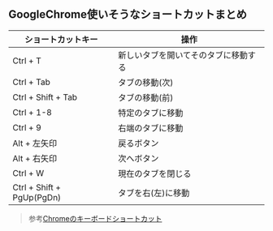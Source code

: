 ## GoogleChrome使いそうなショートカットまとめ

ショートカットキー | 操作
-- | --
Ctrl + T | 新しいタブを開いてそのタブに移動する
Ctrl + Tab | タブの移動(次)
Ctrl + Shift + Tab | タブの移動(前)
Ctrl + 1-8 | 特定のタブに移動
Ctrl + 9 | 右端のタブに移動
Alt + 左矢印 | 戻るボタン
Alt + 右矢印 | 次へボタン
Ctrl + W | 現在のタブを閉じる
Ctrl + Shift + PgUp(PgDn) | タブを右(左)に移動



> 参考[Chromeのキーボードショートカット](https://support.google.com/chrome/answer/157179?hl=ja&co=GENIE.Platform%3DDesktop)
